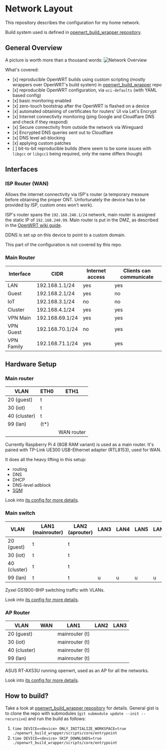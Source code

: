 # Network Layout

This repository describes the configuration for my home network.

Build system used is defined in [openwrt_build_wrapper repository](https://github.com/dezeroku/openwrt_build_wrapper).

## General Overview

A picture is worth more than a thousand words:
![Network Overview](docs/diagrams/created/network_overview.svg?raw=true "Network Overview")

What's covered:

- \[x\] reproducible OpenWRT builds using custom scripting (mostly wrappers over OpenWRT's build system) in [openwrt_build_wrapper](https://github.com/dezeroku/openwrt_build_wrapper) repo
- \[x\] reproducible OpenWRT configuration, via `uci-defaults` (with YAML based config)
- \[x\] basic monitoring enabled
- \[x\] zero-touch bootstrap after the OpenWRT is flashed on a device
- \[x\] automated obtaining of certificates for routers' UI via Let's Encrypt
- \[x\] Internet connectivity monitoring (ping Google and Cloudflare DNS and check if they respond)
- \[x\] Secure connectivity from outside the network via Wireguard
- \[x\] Encrypted DNS queries sent out to Cloudflare
- \[x\] DNS level ad-blocking
- \[x\] applying custom patches
- \[ \] bit-to-bit reproducible builds (there seem to be some issues with `libgcc` or `libgcc1` being required, only the name differs though)

## Interfaces

### ISP Router (WAN)

Allows the internet connectivity via ISP's router (a temporary measure before obtaining the proper ONT. Unfortunately the device has to be provided by ISP, custom ones won't work).

ISP's router spans the `192.168.240.1/24` network, main router is assigned the static IP of `192.168.240.99`.
Main router is put in the DMZ, as described in the [OpenWRT wiki guide](https://openwrt.org/docs/guide-user/network/wan/dmz-based-bridge-mode).

DDNS is set up on this device to point to a custom domain.

This part of the configuration is not covered by this repo.

### Main Router

| Interface  | CIDR            | Internet access | Clients can communicate |
| ---------- | --------------- | --------------- | ----------------------- |
| LAN        | 192.168.1.1/24  | yes             | yes                     |
| Guest      | 192.168.2.1/24  | yes             | no                      |
| IoT        | 192.168.3.1/24  | no              | no                      |
| Cluster    | 192.168.4.1/24  | yes             | yes                     |
| VPN Main   | 192.168.69.1/24 | yes             | yes                     |
| VPN Guest  | 192.168.70.1/24 | no              | yes                     |
| VPN Family | 192.168.71.1/24 | yes             | yes                     |

## Hardware Setup

### Main router

| VLAN         | ETH0  | ETH1       |
| ------------ | ----- | ---------- |
| 20 (guest)   | t     |            |
| 30 (iot)     | t     |            |
| 40 (cluster) | t     |            |
| 99 (lan)     | (t\*) |            |
|              |       | WAN router |

Currently Raspberry Pi 4 (8GB RAM variant) is used as a main router.
It's paired with TP-Link UE300 USB-Ethernet adapter (RTL8153), used for WAN.

It does all the heavy lifting in this setup:

- routing
- DNS
- DHCP
- DNS-level adblock
- [SQM](https://openwrt.org/docs/guide-user/network/traffic-shaping/sqm)

Look into [its config for more details](config/mainrouter/template-variables.yaml).

### Main switch

| VLAN         | LAN1 (mainrouter) | LAN2 (aprouter) | LAN3 | LAN4 | LAN5 | LAN6 | LAN7 | LAN8 |
| ------------ | ----------------- | --------------- | ---- | ---- | ---- | ---- | ---- | ---- |
| 20 (guest)   | t                 | t               |      |      |      |      |      |      |
| 30 (iot)     | t                 | t               |      |      |      |      |      |      |
| 40 (cluster) | t                 | t               |      |      |      |      |      | u    |
| 99 (lan)     | t                 | t               | u    | u    | u    | u    | u    |      |

Zyxel GS1900-8HP switching traffic with VLANs.

Look into [its config for more details](config/mainswitch/template-variables.yaml).

### AP Router

| VLAN         | WAN | LAN1           | LAN2 | LAN3 |
| ------------ | --- | -------------- | ---- | ---- |
| 20 (guest)   |     | mainrouter (t) |      |      |
| 30 (iot)     |     | mainrouter (t) |      |      |
| 40 (cluster) |     | mainrouter (t) |      |      |
| 99 (lan)     |     | mainrouter (t) |      |      |

ASUS RT-AX53U running openwrt, used as an AP for all the networks.

Look into [its config for more details](config/aprouter/template-variables.yaml).

## How to build?

Take a look at [openwrt_build_wrapper repository](https://github.com/dezeroku/openwrt_build_wrapper) for details.
General gist is to clone the repo with submodules (`git submodule update --init --recursive`) and run the build as follows:

1. `time DEVICE=<device> ONLY_INITIALIZE_WORKSPACE=true ./openwrt_build_wrapper/scripts/core/entrypoint`
2. `time DEVICE=<device> SKIP_DOWNLOADS=true ./openwrt_build_wrapper/scripts/core/entrypoint`
